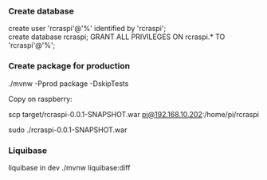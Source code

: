 ### Create database

create user 'rcraspi'@'%' identified by 'rcraspi';  
create database rcraspi;
GRANT ALL PRIVILEGES ON rcraspi.* TO 'rcraspi'@'%';


### Create package for production
./mvnw -Pprod package -DskipTests

Copy on raspberry:

scp target/rcraspi-0.0.1-SNAPSHOT.war pi@192.168.10.202:/home/pi/rcraspi

sudo ./rcraspi-0.0.1-SNAPSHOT.war


### Liquibase
liquibase in dev
./mvnw liquibase:diff
